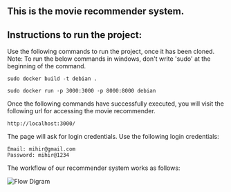 ## This is the movie recommender system.

## Instructions to run the project: 
 Use the following commands to run the project, once it has been cloned.
 Note: To run the below commands in windows, don't write 'sudo' at the beginning of the command. 
```
sudo docker build -t debian .
```
```
sudo docker run -p 3000:3000 -p 8000:8000 debian
```

Once the following commands have successfully executed, you will visit the following url for accessing the movie recommender.
```
http://localhost:3000/
```
The page will ask for login credentials. Use the following login credentials: 
```
Email: mihir@gmail.com
Password: mihir@1234
```

The workflow of our recommender system works as follows: 

![Flow Digram](https://github.com/MihirSharmaOfficial/JTP_Mihir/assets/master/WorkflowDigram.png?raw=true)
